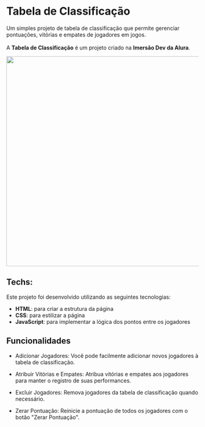 # **Tabela de Classificação**
Um simples projeto de tabela de classificação que permite gerenciar pontuações, vitórias e empates de jogadores em jogos. <br> <br>
A **Tabela de Classificação** é um projeto criado na **Imersão Dev da Alura**. 

<p align="center">
  <a href="https://codepen.io/LGomess/full/oNMmOeG">
    <img src="https://cdn.discordapp.com/attachments/990296596849782804/1162146620012515390/IMG-Tabela-Classificacao.png?ex=663951e1&is=66380061&hm=66886a406b3fc62c9961912a9ff994a3ff130866c792866066ba7df532f4b7ca&" width="550">
  </a>
</p>

## Techs:
Este projeto foi desenvolvido utilizando as seguintes tecnologias:

* **HTML**: para criar a estrutura da página
* **CSS**: para estilizar a página
* **JavaScript**: para implementar a lógica dos pontos entre os jogadores

## Funcionalidades
* Adicionar Jogadores: Você pode facilmente adicionar novos jogadores à tabela de classificação.

* Atribuir Vitórias e Empates: Atribua vitórias e empates aos jogadores para manter o registro de suas performances.

* Excluir Jogadores: Remova jogadores da tabela de classificação quando necessário.

* Zerar Pontuação: Reinicie a pontuação de todos os jogadores com o botão "Zerar Pontuação".
  
